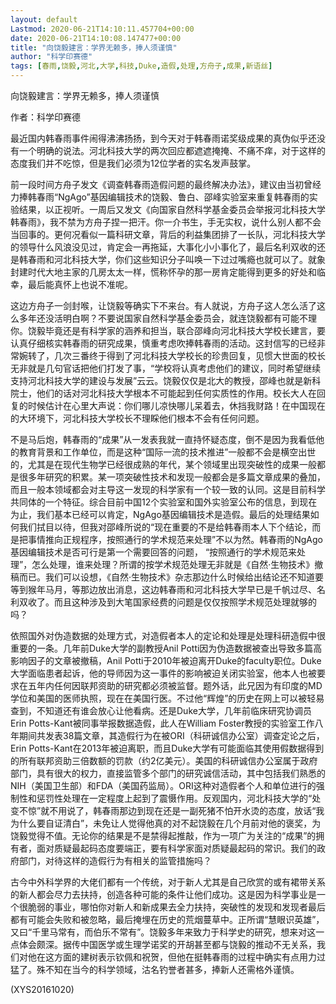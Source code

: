 ```yaml
---
layout: default
Lastmod: 2020-06-21T14:10:11.457704+00:00
date: 2020-06-21T14:10:08.147477+00:00
title: "向饶毅建言：学界无赖多，捧人须谨慎"
author: "科学印赛德"
tags: [春雨,饶毅,河北,大学,科技,Duke,造假,处理,方舟子,成果,新语丝]
---
```


向饶毅建言：学界无赖多，捧人须谨慎

作者：科学印赛德

最近国内韩春雨事件闹得沸沸扬扬，到今天对于韩春雨诺奖级成果的真伪似乎还没有一个明确的说法。河北科技大学的两次回应都遮遮掩掩、不痛不痒，对于这样的态度我们并不吃惊，但是我们必须为12位学者的实名发声鼓掌。

前一段时间方舟子发文《调查韩春雨造假问题的最终解决办法》，建议由当初曾经力捧韩春雨“NgAgo”基因编辑技术的饶毅、鲁白、邵峰实验室来重复韩春雨的实验结果，以正视听。一周后又发文《向国家自然科学基金委员会举报河北科技大学韩春雨》，我不禁为方舟子捏一把汗。你一介书生，手无实权，说什么别人都不会当回事的。更何况看似一篇科研文章，背后的利益集团排了一长队，河北科技大学的领导什么风浪没见过，肯定会一再拖延，大事化小小事化了，最后名利双收的还是韩春雨和河北科技大学，你们这些知识分子叫唤一下过过嘴瘾也就可以了。就象封建时代大地主家的几房太太一样，慌称怀孕的那一房肯定能得到更多的好处和临幸，最后能真怀上也说不准呢。

这边方舟子一剑封喉，让饶毅等确实下不来台。有人就说，方舟子这人怎么活了这么多年还没活明白啊？不要说国家自然科学基金委员会，就连饶毅都有可能不理你。饶毅毕竟还是有科学家的涵养和担当，联合邵峰向河北科技大学校长建言，要认真仔细核实韩春雨的研究成果，慎重考虑吹捧韩春雨的活动。这封信写的已经非常婉转了，几次三番终于得到了河北科技大学校长的珍贵回复，见惯大世面的校长无非就是几句官话把他们打发了事，“学校将认真考虑他们的建议，同时希望继续支持河北科技大学的建设与发展”云云。饶毅仅仅是北大的教授，邵峰也就是新科院士，他们的话对河北科技大学根本不可能起到任何实质性的作用。校长大人在回复的时候估计在心里大声说：你们哪儿凉快哪儿呆着去，休挡我财路！在中国现在的大环境下，河北科技大学校长不理睬他们根本不会有任何问题。

不是马后炮，韩春雨的“成果”从一发表我就一直持怀疑态度，倒不是因为我看低他的教育背景和工作单位，而是这种“国际一流的技术推进”一般都不会是横空出世的，尤其是在现代生物学已经很成熟的年代，某个领域里出现突破性的成果一般都是很多年研究的积累。某一项突破性技术和发现一般都会是多篇文章成果的叠加，而且一般本领域都会对主导这一发现的科学家有一个较一致的认同。这是目前科学共同体的一个特征。综合目前中国12个实验室和国外实验室公布的信息，到现在为止，我们基本已经可以肯定，NgAgo基因编辑技术是造假。最后的处理结果如何我们拭目以待，但我对邵峰所说的“现在重要的不是给韩春雨本人下个结论，而是把事情推向正规程序，按照通行的学术规范来处理”不以为然。韩春雨的NgAgo基因编辑技术是否可行是第一个需要回答的问题， “按照通行的学术规范来处理”，怎么处理，谁来处理？所谓的按学术规范处理无非就是《自然·生物技术》撤稿而已。我们可以设想，《自然·生物技术》杂志那边什么时候给出结论还不知道要等到猴年马月，等那边放出消息，这边韩春雨和河北科技大学早已是千帆过尽、名利双收了。而且这种涉及到大笔国家经费的问题是仅仅按照学术规范处理就够的吗？

依照国外对伪造数据的处理方式，对造假者本人的定论和处理是处理科研造假中很重要的一条。几年前Duke大学的副教授Anil Potti因为伪造数据被查出导致多篇高影响因子的文章被撤稿，Anil Potti于2010年被迫离开Duke的faculty职位。Duke大学面临患者起诉，他的导师因为这一事件的影响被迫关闭实验室，他本人也被要求在五年内任何因联邦资助的研究都必须被监督。题外话，此兄因为有印度的MD学位和美国的医师执照，现在在美国行医。不过他“辉煌”的历史在网上可以被轻易查到，不知道还有谁会放心让他看病。还是Duke大学，几年前临床研究协调员Erin Potts-Kant被同事举报数据造假，此人在William Foster教授的实验室工作八年期间共发表38篇文章，其造假行为在被ORI（科研诚信办公室）调查定论之后，Erin Potts-Kant在2013年被迫离职，而且Duke大学有可能面临其使用假数据得到的所有联邦资助三倍数额的罚款（约2亿美元）。美国的科研诚信办公室属于政府部门，具有很大的权力，直接监管多个部门的研究诚信活动，其中包括我们熟悉的NIH（美国卫生部）和FDA（美国药监局）。ORI这种对造假者个人和单位进行的强制性和惩罚性处理在一定程度上起到了震慑作用。反观国内，河北科技大学的“处变不惊”就不用说了，韩春雨那边到现在还是一副死猪不怕开水烫的态度，放话“我为什么要自证清白”，未免让人觉得他真的对不起饶毅在几个月前对他的褒奖，为饶毅觉得不值。无论你的结果是不是禁得起推敲，作为一项广为关注的“成果”的拥有者，面对质疑最起码态度要端正，要有科学家面对质疑最起码的常识。我们的政府部门，对待这样的造假行为有相关的监管措施吗？

古今中外科学界的大佬们都有一个传统，对于新人尤其是自己欣赏的或有裙带关系的新人都会尽力去扶持，创造各种可能的条件让他们成功。这是因为科学事业是一个很脆弱的事业，哪怕你对新人和新成果去全力扶持，突破性的发现和发现者最后都有可能会失败和被忽略，最后掩埋在历史的荒烟蔓草中。正所谓“慧眼识英雄”，又曰“千里马常有，而伯乐不常有”。饶毅多年来致力于科学史的研究，想来对这一点体会颇深。据传中国医学或生理学诺奖的开胡甚至都与饶毅的推动不无关系，我们对他在这方面的建树表示钦佩和祝贺，但他在挺韩春雨的过程中确实有点用力过猛了。殊不知在当今的科学领域，沽名钓誉者甚多，捧新人还需格外谨慎。

(XYS20161020)

